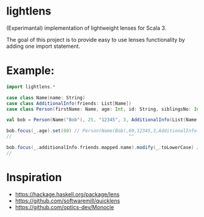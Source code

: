 # lightlens

(Experimantal) implementation of lightweight lenses for Scala 3.

The goal of this project is to provide easy to use lenses functionality by adding one import statement.

# Example:
```scala
import lightlens.*

case class Name(name: String)
case class AdditionalInfo(friends: List[Name])
case class Person(firstName: Name, age: Int, id: String, siblingsNo: Int, additionalInfo: AdditionalInfo)

val bob = Person(Name("Bob"), 25, "12345", 3, AdditionalInfo(List(Name("Mark"), Name("Anna"))))

bob.focus(_.age).set(60) // Person(Name(Bob),60,12345,3,AdditionalInfo(List(Name(Mark), Name(Anna))))
//                                           ^^

bob.focus(_.additionalInfo.friends.mapped.name).modify(_.toLowerCase) // Person(Name(Bob),25,12345,3,AdditionalInfo(List(Name(mark), Name(anna))))
//                                                                                                                            ^           ^
```

# Inspiration
- https://hackage.haskell.org/package/lens
- https://github.com/softwaremill/quicklens
- https://github.com/optics-dev/Monocle